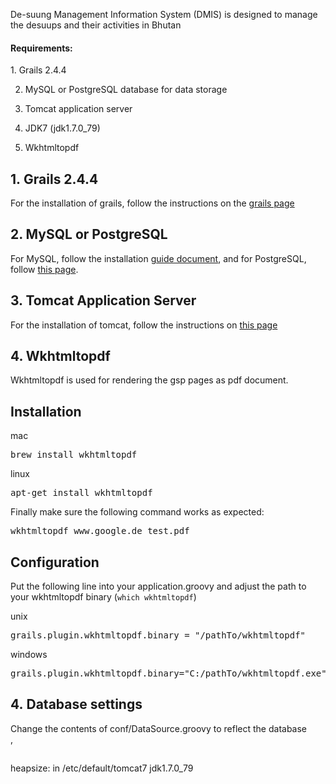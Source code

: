 De-suung Management Information System (DMIS) is designed to manage the desuups and their activities in Bhutan

<h4>Requirements:</h4>
1. Grails 2.4.4

2. MySQL or PostgreSQL database for data storage

3. Tomcat application server

4. JDK7 (jdk1.7.0_79)

5. Wkhtmltopdf
<h2>1. Grails 2.4.4</h2>
For the installation of grails, follow the instructions on the <a href="https://grails.org/wiki/2.4.4%20Release%20Notes">grails page</a>
<h2>2. MySQL or PostgreSQL</h2>
For MySQL, follow the installation <a href="http://downloads.mysql.com/docs/mysql-installation-excerpt-5.1-en.pdf">guide document</a>, and for PostgreSQL, follow <a href="https://wiki.postgresql.org/wiki/Detailed_installation_guides">this page</a>.
<h2>3. Tomcat Application Server</h2>
For the installation of tomcat, follow the instructions on <a href="http://wiki.apache.org/tomcat/GettingStarted">this page</a>
<h2>4. Wkhtmltopdf</h2>
Wkhtmltopdf is used for rendering the gsp pages as pdf document.
<div>
<h2 id="user-content-installation">Installation</h2>
<div>
<div>

mac

</div>
<div>
<div>
<pre>brew install wkhtmltopdf</pre>
</div>
</div>
<div>

linux

</div>
<div>
<div>
<pre>apt-get install wkhtmltopdf</pre>
</div>
</div>
<div>

Finally make sure the following command works as expected:

</div>
<div>
<div>
<pre>wkhtmltopdf www.google.de test.pdf</pre>
</div>
</div>
</div>
</div>
<div>
<h2 id="user-content-configuration"><a id="user-content-configuration" class="anchor" href="https://github.com/rlovtangen/grails-wkhtmltopdf#configuration"></a>Configuration</h2>
<div>
<div>

Put the following line into your application.groovy and adjust the path to your wkhtmltopdf binary (<code>which wkhtmltopdf</code>)

</div>
<div>

unix

</div>
<div>
<div>
<pre>grails.plugin.wkhtmltopdf.binary = "/pathTo/wkhtmltopdf"</pre>
</div>
</div>
<div>

windows

</div>
<div>
<div>
<pre>grails.plugin.wkhtmltopdf.binary="C:/pathTo/wkhtmltopdf.exe"</pre>
</div>
</div>
<div>
<h2>4. Database settings</h2>
Change the contents of conf/DataSource.groovy to reflect the database

</div>
</div>
</div>
,
<h2 id="user-content-wkhtmltopdf"></h2>

heapsize: in /etc/default/tomcat7    jdk1.7.0_79
